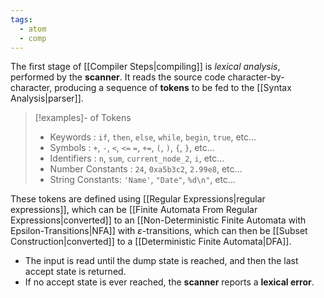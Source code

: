 ```yaml
---
tags:
  - atom
  - comp
---
```

The first stage of [[Compiler Steps|compiling]] is *lexical analysis*, performed by the **scanner**. It reads the source code character-by-character, producing a sequence of **tokens** to be fed to the [[Syntax Analysis|parser]].

> [!examples]- of Tokens
> - Keywords : `if`, `then`, `else`, `while`, `begin`, `true`, etc...
> - Symbols : `+`, `-`, `<`, `<=` `=`, `+=`, `(`, `)`, `{`, `}`, etc...
> - Identifiers : `n`, `sum`, `current_node_2`, `i`, etc...
> - Number Constants : `24`, `0xa5b3c2`, `2.99e8`, etc...
> - String Constants: `'Name'`, `"Date"`, `%d\n"`, etc...

These tokens are defined using [[Regular Expressions|regular expressions]], which can be [[Finite Automata From Regular Expressions|converted]] to an [[Non-Deterministic Finite Automata with Epsilon-Transitions|NFA]] with $\varepsilon$-transitions, which can then be [[Subset Construction|converted]] to a [[Deterministic Finite Automata|DFA]].
- The input is read until the dump state is reached, and then the last accept state is returned.
- If no accept state is ever reached, the **scanner** reports a **lexical error**.